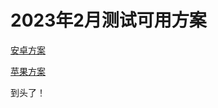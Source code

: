 # 2023年2月测试可用方案

[安卓方案](%E4%BC%81%E4%B8%9A%E5%BE%AE%E4%BF%A1%E6%89%93%E5%8D%A1%E6%96%B9%E6%A1%88%E5%90%88%E9%9B%86+859ff225-5d0c-4ce1-8f8f-2ad1eac6186c/%E5%AE%89%E5%8D%93%E6%96%B9%E6%A1%88%20c140b76b-f1af-47fc-8dbe-67ddabd0a9d4.md)

[苹果方案](%E4%BC%81%E4%B8%9A%E5%BE%AE%E4%BF%A1%E6%89%93%E5%8D%A1%E6%96%B9%E6%A1%88%E5%90%88%E9%9B%86+859ff225-5d0c-4ce1-8f8f-2ad1eac6186c/%E8%8B%B9%E6%9E%9C%E6%96%B9%E6%A1%88%20383aa691-11a9-428d-9819-c16d611aabec.md)

到头了！

